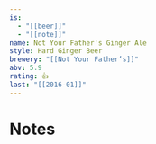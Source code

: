 ```yaml
---
is:
  - "[[beer]]"
  - "[[note]]"
name: Not Your Father's Ginger Ale
style: Hard Ginger Beer
brewery: "[[Not Your Father’s]]"
abv: 5.9
rating: 👍
last: "[[2016-01]]"
---
```

# Notes

